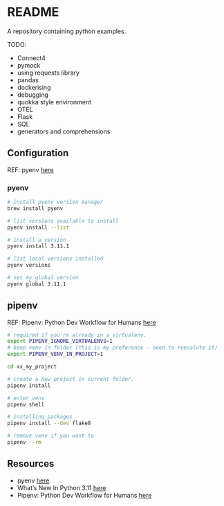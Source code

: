 # README

A repository containing python examples.  

TODO:

* Connect4
* pymock
* using requests library
* pandas
* dockerising
* debugging
* quokka style environment
* OTEL
* Flask
* SQL
* generators and comprehensions

## Configuration

REF: pyenv [here](https://github.com/pyenv/pyenv)  

### pyenv

```sh
# install pyenv version manager
brew install pyenv

# list versions available to install
pyenv install --list

# install a version
pyenv install 3.11.1 

# list local versions installed
pyenv versions

# set my global version
pyenv global 3.11.1  
```

## pipenv

REF: Pipenv: Python Dev Workflow for Humans [here](https://pipenv.pypa.io/en/latest/)  
 
```sh
# required if you're already in a virtualenv.
export PIPENV_IGNORE_VIRTUALENVS=1 
# keep venv in folder (this is my preference - need to reevalute it)
export PIPENV_VENV_IN_PROJECT=1

cd xx_my_project

# create a new project in current folder.
pipenv install

# enter venv
pipenv shell

# installing packages
pipenv install --dev flake8  

# remove venv if you want to
pipenv --rm
```

## Resources

* pyenv [here](https://github.com/pyenv/pyenv)  
* What’s New In Python 3.11 [here](https://docs.python.org/3/whatsnew/3.11.html)  
* Pipenv: Python Dev Workflow for Humans [here](https://pipenv.pypa.io/en/latest/)  
